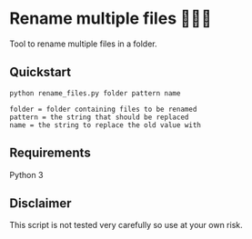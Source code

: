 # Rename multiple files 📁📁📁

Tool to rename multiple files in a folder.
## Quickstart

```shell
python rename_files.py folder pattern name

folder = folder containing files to be renamed
pattern = the string that should be replaced
name = the string to replace the old value with
```

## Requirements

Python 3

## Disclaimer

This script is not tested very carefully so use at your own risk.
